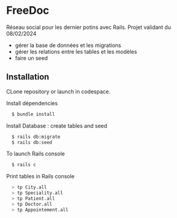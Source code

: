 
# FreeDoc

Réseau social pour les dernier potins avec Rails. Projet validant du 08/02/2024
- gérer la base de données et les migrations
- gérer les relations entre les tables et les modèles
- faire un seed

## Installation

CLone repository or launch in codespace.

Install dépendencies
```bash
  $ bundle install
```
Install Database : create tables and seed
```bash
  $ rails db:migrate
  $ rails db:seed
```
To launch Rails console
```bash
  $ rails c
```
Print tables in Rails console
```bash
  > tp City.all
  > tp Speciality.all
  > tp Patient.all
  > tp Doctor.all
  > tp Appointement.all
```

